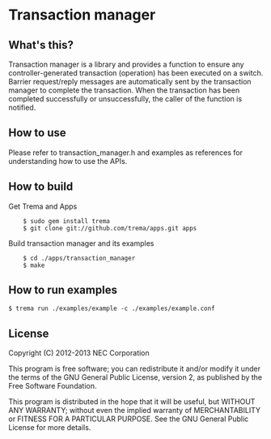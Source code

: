Transaction manager
===================

What's this?
------------

Transaction manager is a library and provides a function to ensure any
controller-generated transaction (operation) has been executed on a
switch. Barrier request/reply messages are automatically sent by the
transaction manager to complete the transaction. When the transaction
has been completed successfully or unsuccessfully, the caller of the
function is notified.

How to use
----------

Please refer to transaction_manager.h and examples as references for
understanding how to use the APIs.

How to build
------------

  Get Trema and Apps

        $ sudo gem install trema
        $ git clone git://github.com/trema/apps.git apps

  Build transaction manager and its examples

        $ cd ./apps/transaction_manager
        $ make

How to run examples
-------------------

    $ trema run ./examples/example -c ./examples/example.conf

License
-------

Copyright (C) 2012-2013 NEC Corporation

This program is free software; you can redistribute it and/or modify
it under the terms of the GNU General Public License, version 2, as
published by the Free Software Foundation.

This program is distributed in the hope that it will be useful, but
WITHOUT ANY WARRANTY; without even the implied warranty of
MERCHANTABILITY or FITNESS FOR A PARTICULAR PURPOSE.  See the GNU
General Public License for more details.
